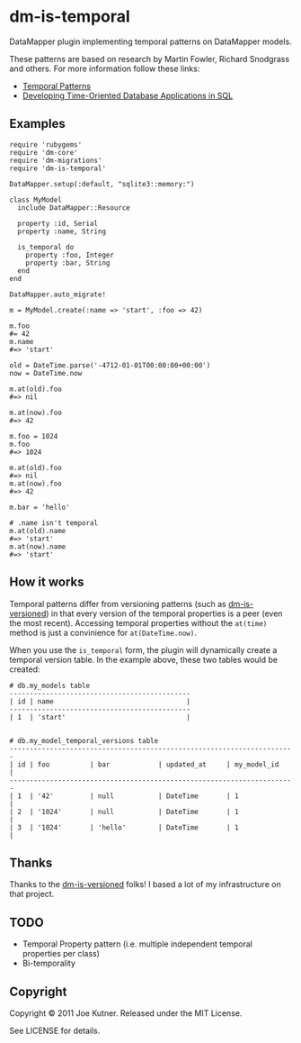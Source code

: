 dm-is-temporal
==================================

DataMapper plugin implementing temporal patterns on DataMapper models.

These patterns are based on research by Martin Fowler, Richard Snodgrass and others.  For more information follow these links:

+  [Temporal Patterns](http://martinfowler.com/eaaDev/timeNarrative.html)
+  [Developing Time-Oriented Database Applications in SQL](http://www.cs.arizona.edu/people/rts/publications.html)

Examples
---------

    require 'rubygems'
    require 'dm-core'
    require 'dm-migrations'
    require 'dm-is-temporal'
    
    DataMapper.setup(:default, "sqlite3::memory:")
        
    class MyModel
      include DataMapper::Resource
    
      property :id, Serial
      property :name, String
    
      is_temporal do
        property :foo, Integer
        property :bar, String
      end
    end
        
    DataMapper.auto_migrate!
    
    m = MyModel.create(:name => 'start', :foo => 42)
        
    m.foo
    #= 42
    m.name  
    #=> 'start'

    old = DateTime.parse('-4712-01-01T00:00:00+00:00')
    now = DateTime.now

    m.at(old).foo
    #=> nil

    m.at(now).foo
    #=> 42

    m.foo = 1024
    m.foo
    #=> 1024

    m.at(old).foo
    #=> nil
    m.at(now).foo
    #=> 42

    m.bar = 'hello'

    # .name isn't temporal
    m.at(old).name
    #=> 'start'
    m.at(now).name
    #=> 'start'


How it works
-------------
Temporal patterns differ from versioning patterns (such as [dm-is-versioned](https://github.com/datamapper/dm-is-versioned))
in that every version of the temporal properties is a peer (even the most recent).  Accessing temporal properties without the `at(time)` method
is just a convinience for `at(DateTime.now)`.

When you use the `is_temporal` form, the plugin will dynamically create a temporal version table.  In the example above,
these two tables would be created:

    # db.my_models table
    ---------------------------------------------
    | id | name                                 |
    ---------------------------------------------
    | 1  | 'start'                              |


    # db.my_model_temporal_versions table
    -----------------------------------------------------------------------
    | id | foo          | bar            | updated_at     | my_model_id   |
    -----------------------------------------------------------------------
    | 1  | '42'         | null           | DateTime       | 1             |
    | 2  | '1024'       | null           | DateTime       | 1             |
    | 3  | '1024'       | 'hello'        | DateTime       | 1             |

Thanks
------
Thanks to the [dm-is-versioned](https://github.com/datamapper/dm-is-versioned) folks!  I based a lot of my infrastructure
on that project.

TODO
------

+  Temporal Property pattern (i.e. multiple independent temporal properties per class)
+  Bi-temporality


Copyright
----------

Copyright © 2011 Joe Kutner. Released under the MIT License.

See LICENSE for details.